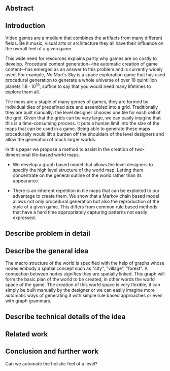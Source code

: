 ## Abstract

## Introduction
Video games are a medium that combines the artifacts from many different fields.
Be it music, visual arts or architecture they all have their influence on the
overall feel of a given game.

This wide need for resources explains partly why games are so costly to develop.
Procedural content generation--the automatic creation of game content--has
emerged as an answer to this problem and is currently widely used. For example,
*No Man's Sky* is a space exploration game that has used procedural generation
to generate a whole universe of over 18 quintillion planets $1.8 \cdot 10^{19}$,
suffice to say that you would need many lifetimes to explore them all.

Tile maps are a staple of many genres of games, they are formed by individual
tiles of predefined size and assembled into a grid. Traditionally they are built
manually: the level designer chooses one tile for each cell of the grid. Given
that the grids can be very large, we can easily imagine that this is a
time-consuming process. It puts a human limit into the size of the maps that can
be used in a game. Being able to generate these maps procedurally would lift a
burden off the shoulders of the level designers and allow the generation of much
larger worlds.

In this paper we propose a method to assist in the creation of two-dimensional
tile-based world maps.

- We develop a graph based model that allows the level designers to specify the
  high level structure of the world map. Letting them concentrate on the general
  outline of the world rather than its appearance.

- There is an inherent repetition in tile maps that can be exploited to our
  advantage to create them. We show that a Markov chain based model allows not
  only procedural generation but also the reproduction of the style of a given
  game. This differs from common rule based methods that have a hard time
  appropriately capturing patterns not easily expressed.

## Describe problem in detail

## Describe the general idea

The macro structure of the world is specified with the help of graphs whose
nodes embody a spatial concept such as "city", "village", "forest". A connection
between nodes signifies they are spatially linked. This graph will form the
basic plan of the world to be created, in other words the world space of the
game. The creation of this world space is very flexible; it can simply be built
manually by the designer or we can easily imagine more automatic ways of
generating it with simple rule based approaches or even with graph grammars.

## Describe technical details of the idea

## Related work

## Conclusion and further work
Can we automate the holistic feel of a level?
